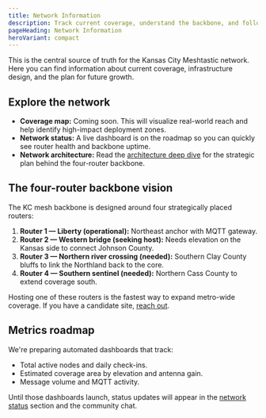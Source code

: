 ```yaml
---
title: Network Information
description: Track current coverage, understand the backbone, and follow growth milestones for the Kansas City mesh.
pageHeading: Network Information
heroVariant: compact
---
```


This is the central source of truth for the Kansas City Meshtastic network. Here
you can find information about current coverage, infrastructure design, and the
plan for future growth.

## Explore the network

- **Coverage map:** Coming soon. This will visualize real-world reach and help
  identify high-impact deployment zones.
- **Network status:** A live dashboard is on the roadmap so you can quickly see
  router health and backbone uptime.
- **Network architecture:** Read the [architecture deep dive](/network/architecture)
  for the strategic plan behind the four-router backbone.

## The four-router backbone vision

The KC mesh backbone is designed around four strategically placed routers:

1. **Router 1 — Liberty (operational):** Northeast anchor with MQTT gateway.
2. **Router 2 — Western bridge (seeking host):** Needs elevation on the Kansas
   side to connect Johnson County.
3. **Router 3 — Northern river crossing (needed):** Southern Clay County bluffs
   to link the Northland back to the core.
4. **Router 4 — Southern sentinel (needed):** Northern Cass County to extend
   coverage south.

Hosting one of these routers is the fastest way to expand metro-wide coverage.
If you have a candidate site, [reach out](/community/contact).

## Metrics roadmap

We're preparing automated dashboards that track:

- Total active nodes and daily check-ins.
- Estimated coverage area by elevation and antenna gain.
- Message volume and MQTT activity.

Until those dashboards launch, status updates will appear in the [network
status](/network/status) section and the community chat.
